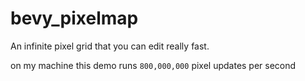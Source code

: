 # bevy_pixelmap

An infinite pixel grid that you can edit really fast.

on my machine this demo runs `800,000,000` pixel updates per second

